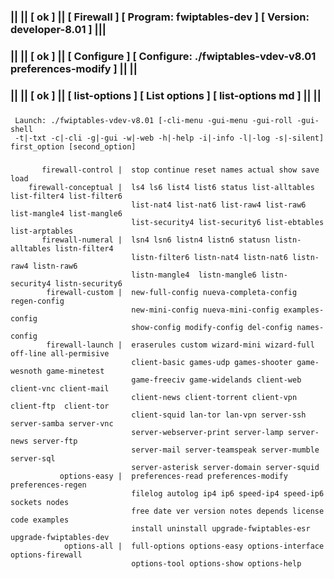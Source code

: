 ### || || [ ok ] || [ Firewall ] [ Program: fwiptables-dev ] [ Version: developer-8.01 ] |||
### || || [ ok ] || [ Configure ] [ Configure: ./fwiptables-vdev-v8.01 preferences-modify ] || ||
### || || [ ok ] || [ list-options ] [ List options ] [ list-options md ] || ||
###
     Launch: ./fwiptables-vdev-v8.01 [-cli-menu -gui-menu -gui-roll -gui-shell
     -t|-txt -c|-cli -g|-gui -w|-web -h|-help -i|-info -l|-log -s|-silent] first_option [second_option]
###
           firewall-control |  stop continue reset names actual show save load                         
        firewall-conceptual |  ls4 ls6 list4 list6 status list-alltables list-filter4 list-filter6     
                               list-nat4 list-nat6 list-raw4 list-raw6 list-mangle4 list-mangle6       
                               list-security4 list-security6 list-ebtables list-arptables              
           firewall-numeral |  lsn4 lsn6 listn4 listn6 statusn listn-alltables listn-filter4           
                               listn-filter6 listn-nat4 listn-nat6 listn-raw4 listn-raw6               
                               listn-mangle4  listn-mangle6 listn-security4 listn-security6            
            firewall-custom |  new-full-config nueva-completa-config regen-config                      
                               new-mini-config nueva-mini-config examples-config                       
                               show-config modify-config del-config names-config                       
            firewall-launch |  eraserules custom wizard-mini wizard-full off-line all-permisive        
                               client-basic games-udp games-shooter game-wesnoth game-minetest         
                               game-freeciv game-widelands client-web client-vnc client-mail           
                               client-news client-torrent client-vpn  client-ftp  client-tor           
                               client-squid lan-tor lan-vpn server-ssh server-samba server-vnc         
                               server-webserver-print server-lamp server-news server-ftp               
                               server-mail server-teamspeak server-mumble server-sql                   
                               server-asterisk server-domain server-squid                              
               options-easy |  preferences-read preferences-modify preferences-regen                   
                               filelog autolog ip4 ip6 speed-ip4 speed-ip6 sockets nodes               
                               free date ver version notes depends license code examples               
                               install uninstall upgrade-fwiptables-esr upgrade-fwiptables-dev         
                options-all |  full-options options-easy options-interface options-firewall            
                               options-tool options-show options-help                                  
